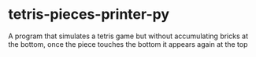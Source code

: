 # tetris-pieces-printer-py
A program that simulates a tetris game but without accumulating bricks at the bottom, once the piece touches the bottom it appears again at the top
